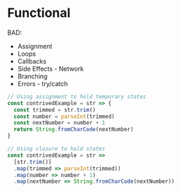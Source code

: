 # Functional

BAD:

* Assignment
* Loops
* Callbacks
* Side Effects - Network
* Branching
* Errors - try/catch

```js
// Using assignment to hold temporary states
const contrivedExample = str => {
  const trimmed = str.trim()
  const number = parseInt(trimmed)
  const nextNumber = number + 1
  return String.fromCharCode(nextNumber)
}

// Using closure to hold states
const contrivedExample = str =>
  [str.trim()]
  .map(trimmed => parseInt(trimmed))
  .map(number => number + 1)
  .map(nextNumber => String.fromCharCode(nextNumber))
```